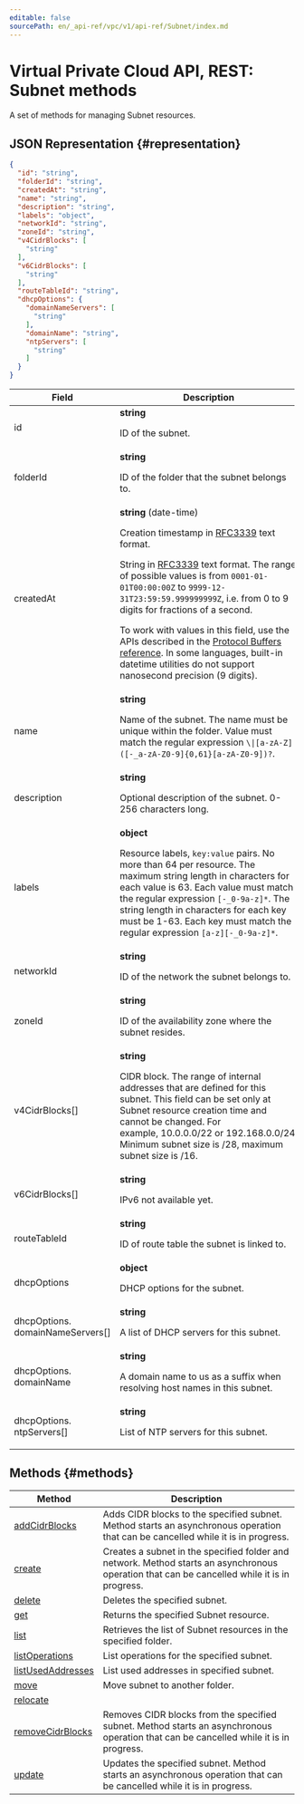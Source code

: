 ```yaml
---
editable: false
sourcePath: en/_api-ref/vpc/v1/api-ref/Subnet/index.md
---
```


# Virtual Private Cloud API, REST: Subnet methods
A set of methods for managing Subnet resources.
## JSON Representation {#representation}
```json 
{
  "id": "string",
  "folderId": "string",
  "createdAt": "string",
  "name": "string",
  "description": "string",
  "labels": "object",
  "networkId": "string",
  "zoneId": "string",
  "v4CidrBlocks": [
    "string"
  ],
  "v6CidrBlocks": [
    "string"
  ],
  "routeTableId": "string",
  "dhcpOptions": {
    "domainNameServers": [
      "string"
    ],
    "domainName": "string",
    "ntpServers": [
      "string"
    ]
  }
}
```
 
Field | Description
--- | ---
id | **string**<br><p>ID of the subnet.</p> 
folderId | **string**<br><p>ID of the folder that the subnet belongs to.</p> 
createdAt | **string** (date-time)<br><p>Creation timestamp in <a href="https://www.ietf.org/rfc/rfc3339.txt">RFC3339</a> text format.</p> <p>String in <a href="https://www.ietf.org/rfc/rfc3339.txt">RFC3339</a> text format. The range of possible values is from ``0001-01-01T00:00:00Z`` to ``9999-12-31T23:59:59.999999999Z``, i.e. from 0 to 9 digits for fractions of a second.</p> <p>To work with values in this field, use the APIs described in the <a href="https://developers.google.com/protocol-buffers/docs/reference/overview">Protocol Buffers reference</a>. In some languages, built-in datetime utilities do not support nanosecond precision (9 digits).</p> 
name | **string**<br><p>Name of the subnet. The name must be unique within the folder. Value must match the regular expression ``\\|[a-zA-Z]([-_a-zA-Z0-9]{0,61}[a-zA-Z0-9])?``.</p> 
description | **string**<br><p>Optional description of the subnet. 0-256 characters long.</p> 
labels | **object**<br><p>Resource labels, ``key:value`` pairs. No more than 64 per resource. The maximum string length in characters for each value is 63. Each value must match the regular expression ``[-_0-9a-z]*``. The string length in characters for each key must be 1-63. Each key must match the regular expression ``[a-z][-_0-9a-z]*``.</p> 
networkId | **string**<br><p>ID of the network the subnet belongs to.</p> 
zoneId | **string**<br><p>ID of the availability zone where the subnet resides.</p> 
v4CidrBlocks[] | **string**<br><p>CIDR block. The range of internal addresses that are defined for this subnet. This field can be set only at Subnet resource creation time and cannot be changed. For example, 10.0.0.0/22 or 192.168.0.0/24. Minimum subnet size is /28, maximum subnet size is /16.</p> 
v6CidrBlocks[] | **string**<br><p>IPv6 not available yet.</p> 
routeTableId | **string**<br><p>ID of route table the subnet is linked to.</p> 
dhcpOptions | **object**<br><p>DHCP options for the subnet.</p> 
dhcpOptions.<br>domainNameServers[] | **string**<br><p>A list of DHCP servers for this subnet.</p> 
dhcpOptions.<br>domainName | **string**<br><p>A domain name to us as a suffix when resolving host names in this subnet.</p> 
dhcpOptions.<br>ntpServers[] | **string**<br><p>List of NTP servers for this subnet.</p> 

## Methods {#methods}
Method | Description
--- | ---
[addCidrBlocks](addCidrBlocks.md) | Adds CIDR blocks to the specified subnet. Method starts an asynchronous operation that can be cancelled while it is in progress.
[create](create.md) | Creates a subnet in the specified folder and network. Method starts an asynchronous operation that can be cancelled while it is in progress.
[delete](delete.md) | Deletes the specified subnet.
[get](get.md) | Returns the specified Subnet resource.
[list](list.md) | Retrieves the list of Subnet resources in the specified folder.
[listOperations](listOperations.md) | List operations for the specified subnet.
[listUsedAddresses](listUsedAddresses.md) | List used addresses in specified subnet.
[move](move.md) | Move subnet to another folder.
[relocate](relocate.md) | 
[removeCidrBlocks](removeCidrBlocks.md) | Removes CIDR blocks from the specified subnet. Method starts an asynchronous operation that can be cancelled while it is in progress.
[update](update.md) | Updates the specified subnet. Method starts an asynchronous operation that can be cancelled while it is in progress.